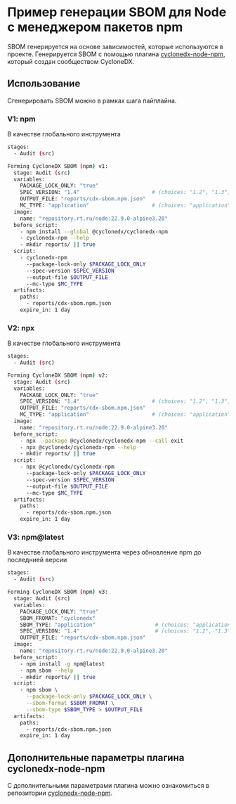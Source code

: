 # Пример генерации SBOM для Node с менеджером пакетов npm

SBOM генерируется на основе зависимостей, которые используются в проекте. Генерируется SBOM с помощью плагина [cyclonedx-node-npm](https://github.com/CycloneDX/cyclonedx-node-npm), который создан сообществом CycloneDX.

## Использование

Сгенерировать SBOM можно в рамках шага пайплайна.

### V1: npm

В качестве глобального инструмента

```sh
stages:
  - Audit (src)

Forming CycloneDX SBOM (npm) v1:
  stage: Audit (src)
  variables:
    PACKAGE_LOCK_ONLY: "true"
    SPEC_VERSION: "1.4"                       # (choices: "1.2", "1.3", "1.4", "1.5", "1.6")
    OUTPUT_FILE: "reports/cdx-sbom.npm.json"
    MC_TYPE: "application"                    # (choices: "application", "firmware", "library")
  image:
    name: "repository.rt.ru/node:22.9.0-alpine3.20"
  before_script:
    - npm install --global @cyclonedx/cyclonedx-npm
    - cyclonedx-npm --help
    - mkdir reports/ || true
  script:
    - cyclonedx-npm
      --package-lock-only $PACKAGE_LOCK_ONLY
      --spec-version $SPEC_VERSION
      --output-file $OUTPUT_FILE
      --mc-type $MC_TYPE
  artifacts:
    paths:
      - reports/cdx-sbom.npm.json
    expire_in: 1 day
```

### V2: npx

В качестве глобального инструмента

```sh
stages:
  - Audit (src)

Forming CycloneDX SBOM (npm) v2:
  stage: Audit (src)
  variables:
    PACKAGE_LOCK_ONLY: "true"
    SPEC_VERSION: "1.4"                       # (choices: "1.2", "1.3", "1.4", "1.5", "1.6")
    OUTPUT_FILE: "reports/cdx-sbom.npm.json"
    MC_TYPE: "application"                    # (choices: "application", "firmware", "library")
  image:
    name: "repository.rt.ru/node:22.9.0-alpine3.20"
  before_script:
    - npx --package @cyclonedx/cyclonedx-npm --call exit
    - npx @cyclonedx/cyclonedx-npm --help
    - mkdir reports/ || true
  script:
    - npx @cyclonedx/cyclonedx-npm
      --package-lock-only $PACKAGE_LOCK_ONLY
      --spec-version $SPEC_VERSION
      --output-file $OUTPUT_FILE
      --mc-type $MC_TYPE
  artifacts:
    paths:
      - reports/cdx-sbom.npm.json
    expire_in: 1 day
```

### V3: npm@latest

В качестве глобального инструмента через обновление npm до последнией версии

```sh
stages:
  - Audit (src)

Forming CycloneDX SBOM (npm) v3:
  stage: Audit (src)
  variables:
    PACKAGE_LOCK_ONLY: "true"
    SBOM_FROMAT: "cyclonedx"
    SBOM_TYPE: "application"                   # (choices: "application", "firmware", "library")
    SPEC_VERSION: "1.4"                        # (choices: "1.2", "1.3", "1.4", "1.5", "1.6")
    OUTPUT_FILE: "reports/cdx-sbom.npm.json"
  image:
    name: "repository.rt.ru/node:22.9.0-alpine3.20"
  before_script:
    - npm install -g npm@latest
    - npm sbom --help
    - mkdir reports/ || true
  script:
    - npm sbom \
      --package-lock-only $PACKAGE_LOCK_ONLY \
      --sbom-format $SBOM_FROMAT \
      --sbom-type $SBOM_TYPE > $OUTPUT_FILE
  artifacts:
    paths:
      - reports/cdx-sbom.npm.json
    expire_in: 1 day
```

## Дополнительные параметры плагина cyclonedx-node-npm

С дополнительными параметрами плагина можно ознакомиться в репозитории [cyclonedx-node-npm](https://github.com/CycloneDX/cyclonedx-node-npm).

